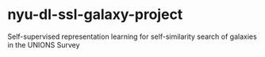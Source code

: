 # nyu-dl-ssl-galaxy-project
Self-supervised representation learning for self-similarity search of galaxies in the UNIONS Survey
